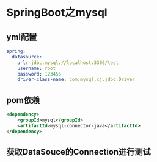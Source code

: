 # SpringBoot之mysql
## yml配置
```yaml
spring:
  datasource:
    url: jdbc:mysql://localhost:3306/test
    username: root
    password: 123456
    driver-class-name: com.mysql.cj.jdbc.Driver
```
## pom依赖
```xml
<dependency>
	<groupId>mysql</groupId>
	<artifactId>mysql-connector-java</artifactId>
</dependency>
```
## 获取DataSouce的Connection进行测试